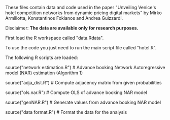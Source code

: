 These files contain data and code used in the paper "Unveiling Venice's hotel competition networks from dynamic pricing digital markets" 
by Mirko Armillotta, Konstantinos Fokianos and Andrea Guizzardi.

Disclaimer: **The data are available only for research purposes.**

First load the R workspace called "data.Rdata".

To use the code you just need to run the main script file called "hotel.R". 

The following R scripts are loaded:

source("network estimation.R")       # Advance booking Network Autoregressive model (NAR) estimation (Algorithm 1)

source("adja_dist.R")                # Compute adjacency matrix from given probabilities

source("ols.nar.R")                  # Compute OLS of advance booking NAR model

source("genNAR.R")                   # Generate values from advance booking NAR model

source("data format.R")             # Format the data for the analysis
